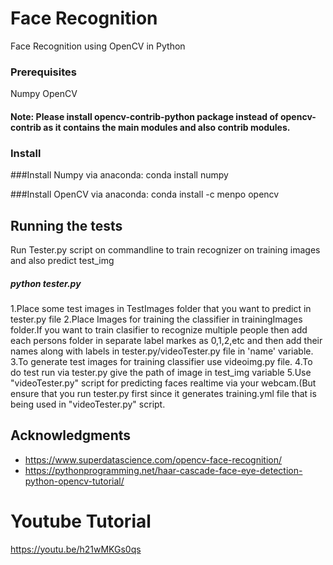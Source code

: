 # Face Recognition

Face Recognition using OpenCV in Python



### Prerequisites

Numpy
OpenCV

#### Note: Please install opencv-contrib-python package instead of opencv-contrib as it contains the main modules and also contrib modules.

### Install

###Install Numpy via anaconda:
conda install numpy

###Install OpenCV via anaconda:
conda install -c menpo opencv


## Running the tests

Run Tester.py script on commandline to train recognizer on training images and also predict test_img
##### python tester.py
1.Place some test images in TestImages folder that you want to predict  in tester.py file
2.Place Images for training the classifier in trainingImages folder.If you want to train clasifier to recognize multiple people then add each persons folder in separate label markes as 0,1,2,etc and then add their names along with labels in tester.py/videoTester.py file in 'name' variable.</br>
3.To generate test images for training classifier use videoimg.py file.
4.To do test run via tester.py give the path of image in test_img variable
5.Use "videoTester.py" script for predicting faces realtime via your webcam.(But ensure that you run tester.py first since it generates training.yml file that is being used in "videoTester.py" script.



## Acknowledgments
* https://www.superdatascience.com/opencv-face-recognition/
* https://pythonprogramming.net/haar-cascade-face-eye-detection-python-opencv-tutorial/
# Youtube Tutorial
https://youtu.be/h21wMKGs0qs

